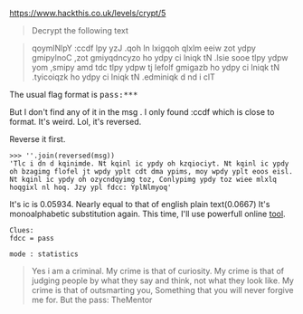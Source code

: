 https://www.hackthis.co.uk/levels/crypt/5

>Decrypt the following text

>    qoymlNlpY :ccdf lpy yzJ .qoh ln lxigqoh qlxlm eeiw zot ydpy gmipylnoC ,zot gmiyqdncyzo ho ydpy ci lniqk tN .lsie sooe tlpy ydpw yom ,smipy amd tdc tlpy ydpw tj lefolf gmigazb ho ydpy ci lniqk tN .tyicoiqzk ho ydpy ci lniqk tN .edminiqk d nd i clT 

The usual flag format is <tt>pass:***</tt>

But I don't find any of it in the msg . I only found :ccdf which is close to format. It's weird.
Lol, it's reversed.

Reverse it first.
```
>>> ''.join(reversed(msg))                                                                       
'Tlc i dn d kqinimde. Nt kqinl ic ypdy oh kzqiociyt. Nt kqinl ic ypdy oh bzagimg flofel jt wpdy yplt cdt dma ypims, moy wpdy yplt eoos eisl. Nt kqinl ic ypdy oh ozycndqyimg toz, Conlypimg ypdy toz wiee mlxlq hoqgixl nl hoq. Jzy ypl fdcc: YplNlmyoq'
```

It's ic is 0.05934. Nearly equal to that of english plain text(0.0667)
It's monoalphabetic substitution again.
This time, I'll use powerfull online [tool](https://www.quipqiup.com/).

```
Clues:
fdcc = pass

mode : statistics
```

>Yes i am a criminal. My crime is that of curiosity. My crime is that of judging people by what they say and think, not what they look like. My crime is that of outsmarting you, Something that you will never forgive me for. But the pass: TheMentor
